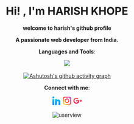 <div align = "center">

# Hi! , I'm HARISH KHOPE

**welcome to harish's github profile**

**A passionate web developer from India.**

**Languages and Tools**:

<p align="center">
<img src="https://skillicons.dev/icons?i=cpp,html,css,javascript,react,nodejs,mysql,vscode,markdown,git,github,vercel,tailwind,bootstrap">
</p>

<!-- [![Harish,s github activity graph](https://github-readme-activity-graph.vercel.app/graph?username=Harishkhope)](https://github.com/Harishkhope/github-readme-activity-graph) -->

[![Ashutosh's github activity graph](https://github-readme-activity-graph.vercel.app/graph?username=Harishkhope&theme=react-dark)](https://github.com/Harishkhope/github-readme-activity-graph)
<!--
![Languages Used](https://github-readme-stats.vercel.app/api/top-langs?username=harishkhope&show_icons=true&locale=en&layout=compact)

![Git Status](https://github-readme-stats.vercel.app/api?username=harishkhope&show_icons=true&locale=en)

![Git Streak](https://github-readme-streak-stats.herokuapp.com/?user=harishkhope&)

-->

</div>

<div align = "center">

**Connect with me**:

[![Linkedin Badge](./img/linkedin.png)](https://www.linkedin.com/in/harishkhope/ "Connect on LinkedIn")
[![Instagram Badge](./img/instagram.png)](https://www.instagram.com/_harry__k/ "Connect on Isntagram")
[![Gmail Badge](./img/google.png)](mailto:harishkhope89@gmail.com "Connect via Email")

![userview](https://komarev.com/ghpvc/?username=harishkhope&label=Profile%20views&color=0e75b6&style=flat)

</div>
